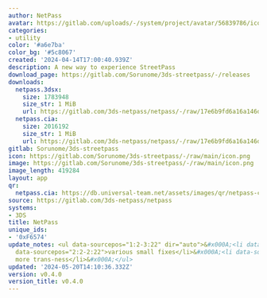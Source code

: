 ```yaml
---
author: NetPass
avatar: https://gitlab.com/uploads/-/system/project/avatar/56839786/icon.png
categories:
- utility
color: '#a6e7ba'
color_bg: '#5c8067'
created: '2024-04-14T17:00:40.939Z'
description: A new way to experience StreetPass
download_page: https://gitlab.com/Sorunome/3ds-streetpass/-/releases
downloads:
  netpass.3dsx:
    size: 1783948
    size_str: 1 MiB
    url: https://gitlab.com/3ds-netpass/netpass/-/raw/17e6b9fd6a16a146df239f5de34104f03ce4ebfe/netpass.3dsx?inline=false
  netpass.cia:
    size: 2016192
    size_str: 1 MiB
    url: https://gitlab.com/3ds-netpass/netpass/-/raw/17e6b9fd6a16a146df239f5de34104f03ce4ebfe/netpass.cia?inline=false
gitlab: Sorunome/3ds-streetpass
icon: https://gitlab.com/Sorunome/3ds-streetpass/-/raw/main/icon.png
image: https://gitlab.com/Sorunome/3ds-streetpass/-/raw/main/icon.png
image_length: 419284
layout: app
qr:
  netpass.cia: https://db.universal-team.net/assets/images/qr/netpass-cia.png
source: https://gitlab.com/3ds-netpass/netpass
systems:
- 3DS
title: NetPass
unique_ids:
- '0xF6574'
update_notes: <ul data-sourcepos="1:2-3:22" dir="auto">&#x000A;<li data-sourcepos="1:2-1:10">reports</li>&#x000A;<li
  data-sourcepos="2:2-2:22">various small fixes</li>&#x000A;<li data-sourcepos="3:2-3:22">add
  more trans-ness</li>&#x000A;</ul>
updated: '2024-05-20T14:10:36.332Z'
version: v0.4.0
version_title: v0.4.0
---
```

